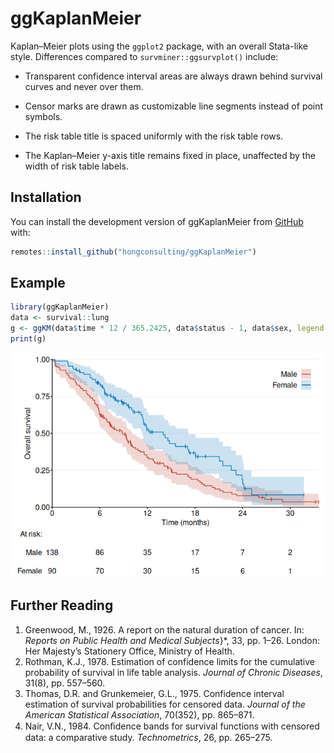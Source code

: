 
<!-- README.md is generated from README.Rmd. Please edit that file -->

# ggKaplanMeier

<!-- badges: start -->
<!-- badges: end -->

Kaplan–Meier plots using the `ggplot2` package, with an overall
Stata-like style. Differences compared to `survminer::ggsurvplot()`
include:

- Transparent confidence interval areas are always drawn behind survival
  curves and never over them.

- Censor marks are drawn as customizable line segments instead of point
  symbols.

- The risk table title is spaced uniformly with the risk table rows.

- The Kaplan–Meier y-axis title remains fixed in place, unaffected by
  the width of risk table labels.

## Installation

You can install the development version of ggKaplanMeier from
[GitHub](https://github.com/hongconsulting/ggKaplanMeier) with:

``` r
remotes::install_github("hongconsulting/ggKaplanMeier")
```

## Example

``` r
library(ggKaplanMeier)
data <- survival::lung
g <- ggKM(data$time * 12 / 365.2425, data$status - 1, data$sex, legend.labels = c("Male", "Female"), title.s = "Overall survival", title.t = "Time (months)", CI= 3)
print(g)
```

![](man/figures/README-example-1.png)<!-- -->

## Further Reading

1.  Greenwood, M., 1926. A report on the natural duration of cancer. In:
    *Reports on Public Health and Medical Subjects*}\*, 33, pp. 1–26.
    London: Her Majesty’s Stationery Office, Ministry of Health.
2.  Rothman, K.J., 1978. Estimation of confidence limits for the
    cumulative probability of survival in life table analysis. *Journal
    of Chronic Diseases*, 31(8), pp. 557–560.
3.  Thomas, D.R. and Grunkemeier, G.L., 1975. Confidence interval
    estimation of survival probabilities for censored data. *Journal of
    the American Statistical Association*, 70(352), pp. 865–871.
4.  Nair, V.N., 1984. Conﬁdence bands for survival functions with
    censored data: a comparative study. *Technometrics*, 26,
    pp. 265–275.
